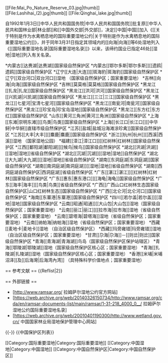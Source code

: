 [[File:Mai_Po_Nature_Reserve_03.jpg|thumb]]
[[File:Lashihai_(2).jpg|thumb]]
[[File:Qinghai_lake.jpg|thumb]]

自1992年1月3日[[中华人民共和国国务院|中华人民共和国国务院]]批复原[[中华人民共和国林业部|林业部]]和[[中国外交部|外交部]]，决定[[中国|中国]]加入《[[关于特别是作为水禽栖息地的国际重要湿地公约|关于特别是作为水禽栖息地的国际重要湿地公约]]》，并于同年3月31日指定其领域内的[[向海|向海]]等6处湿地列入《[[国际重要湿地名录|国际重要湿地名录]]》以来，该缔约国业已指定46处[[湿地|湿地]]列入有关名录。

*内蒙古[[达赉湖|达赉湖]]国家级自然保护区
*内蒙古[[鄂尔多斯|鄂尔多斯]][[遗鸥|遗鸥]]国家级自然保护区
*辽宁[[大连|大连]][[斑海豹|斑海豹]]国家级自然保护区
*辽宁[[双台河口|双台河口]]湿地 （国家级自然保护区；国家重要湿地）
*吉林[[向海|向海]]国家级自然保护区
*吉林[[莫莫格|莫莫格]]国家级自然保护区
*黑龙江[[扎龙|扎龙]]国家级自然保护区
*黑龙江[[洪河|洪河]]国家级自然保护区
*黑龙江[[兴凯湖|兴凯湖]]国家级自然保护区
*黑龙江[[三江|三江]]国家级自然保护区
*黑龙江[[七星河|宝清七星河]]国家级自然保护区
*黑龙江[[南瓮河|南瓮河]]国家级自然保护区
*黑龙江[[珍宝岛|珍宝岛湿地]]国家级自然保护区
*黑龙江[[东方红|东方红]]国家级自然保护区
*山东[[黄河三角洲|黄河三角洲]]国家级自然保护区
*上海[[东滩|崇明东滩]][[鸟类|鸟类]]国家级自然保护区
*上海[[长江口|长江口]][[中华鲟|中华鲟]]直辖市级自然保护区
*江苏[[盐城|盐城沿海滩涂珍禽]]国家级自然保护区
*江苏[[大丰|大丰]][[麋鹿|麋鹿]]国家级自然保护区
*浙江[[杭州|杭州]][[西溪|西溪]]湿地 （国家湿地公园）
*福建[[漳江|漳江口]][[红树林|红树林]]国家级自然保护区
*江西[[鄱阳湖|鄱阳湖]][[候鸟|候鸟]]国家级自然保护区
*湖北[[洪湖|洪湖]][[湿地|湿地]]省级自然保护区
*湖北[[沉湖|沉湖]][[湿地|湿地]]自然保护区
*湖北[[大九湖|大九湖]][[湿地|湿地]]省级自然保护区
*湖南[[东洞庭湖|东洞庭湖]]国家级自然保护区
*湖南[[南洞庭湖|南洞庭湖]][[湿地|湿地]]省级自然保护区
*湖南[[西洞庭湖自然保护区|西洞庭湖]]省级自然保护区
*广东[[湛江|湛江]][[红树林|红树林]]国家级自然保护区
*广东[[惠东|惠东港口]][[海龟|海龟]]国家级自然保护区
*广东[[海丰|海丰]][[鸟类|鸟类]]省级自然保护区
*广西[[广西山口红树林生态国家级自然保护区|山口红树林生态]]国家级自然保护区
*广西[[北仑河|北仑河口]]国家级自然保护区
*海南[[东寨港|东寨港]]国家级自然保护区
*四川[[若尔盖|若尔盖]][[湿地|湿地]]国家级自然保护区
*云南[[昭通|昭通]][[大山包|大山包]]湿地（国家级自然保护区；国家重要湿地）
*云南[[丽江|丽江]][[拉市海|拉市海]]湿地（省级自然保护区；国家重要湿地）
*云南[[碧塔海|碧塔海]]湿地（省级自然保护区；国家重要湿地）
*云南[[纳帕海|纳帕海]]湿地（省级自然保护区；国家重要湿地）
*西藏[[麦地卡|麦地卡]]湿地 （自治区级自然保护区）
*西藏[[玛旁雍错|玛旁雍错]]湿地（自治区级自然保护区；国家重要湿地）
*甘肃[[尕海|尕海]]－[[则岔|则岔]]国家级自然保护区
*青海[[青海湖|青海湖]]鸟岛（国家级自然保护区保护站辖区）
*青海[[鄂陵湖|鄂陵湖]]湿地（国家级自然保护区核心区；国家重要湿地）
*青海[[扎陵湖|扎陵湖]]湿地（国家级自然保护区核心区；国家重要湿地）
*香港[[米埔|米埔沼泽]]及[[后海灣|后海湾內湾]] （具特殊科学价值地点；国家重要湿地）

== 参考文献 ==
{{Reflist|2}}

== 外部链接 == 
* [http://www.ramsar.org/ 拉姆萨尔湿地公约官方网站]
* [https://web.archive.org/web/20140326150734/http://www.ramsar.org/cda/en/ramsar-documents-list/main/ramsar/1-31-218_4000_0__/ 拉姆萨尔湿地公约国际重要湿地名录]
* [https://web.archive.org/web/20010401190300/http://www.wetland.gov.cn/ 中国国家林业局湿地保护管理中心网站]

{{-}}
{{中国保护区列表}}

[[Category:国际重要湿地|Category:国际重要湿地]]
[[Category:中国湿地|Category:中国湿地]]
[[Category:中国自然保护区|Category:中国自然保护区]]